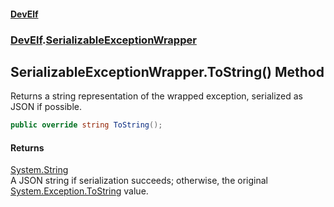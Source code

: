 #### [DevElf](README.md 'README')
### [DevElf](DevElf.md 'DevElf').[SerializableExceptionWrapper](SerializableExceptionWrapper.md 'DevElf\.SerializableExceptionWrapper')

## SerializableExceptionWrapper\.ToString\(\) Method

Returns a string representation of the wrapped exception, serialized as JSON if possible\.

```csharp
public override string ToString();
```

#### Returns
[System\.String](https://learn.microsoft.com/en-us/dotnet/api/system.string 'System\.String')  
A JSON string if serialization succeeds; otherwise, the original [System\.Exception\.ToString](https://learn.microsoft.com/en-us/dotnet/api/system.exception.tostring 'System\.Exception\.ToString') value\.